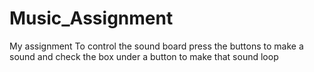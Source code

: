 # Music_Assignment
My assignment 
To control the sound board press the buttons to make a sound and check the box under a button to make that sound loop
